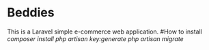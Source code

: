 # Beddies
This is a Laravel simple e-commerce web application. 
#How to install
*composer install*
*php artisan key:generate*
*php artisan migrate*
